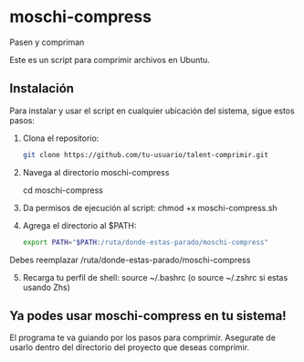 # moschi-compress
Pasen y compriman

Este es un script para comprimir archivos en Ubuntu.

## Instalación

Para instalar y usar el script en cualquier ubicación del sistema, sigue estos pasos:

1. Clona el repositorio:

   ```bash
   git clone https://github.com/tu-usuario/talent-comprimir.git

2. Navega al directorio moschi-compress

	cd moschi-compress
3. Da permisos de ejecución al script:
	chmod +x moschi-compress.sh
4. Agrega el directorio al $PATH:
	```bash
	export PATH="$PATH:/ruta/donde-estas-parado/moschi-compress"
Debes reemplazar /ruta/donde-estas-parado/moschi-compress

5. Recarga tu perfil de shell:
source ~/.bashrc (o source ~/.zshrc si estas usando Zhs)

## Ya podes usar moschi-compress en tu sistema!

El programa te va guiando por los pasos para comprimir. Asegurate de usarlo dentro del directorio del proyecto que deseas comprimir.
